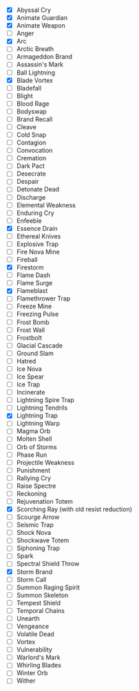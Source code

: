 - [x] Abyssal Cry
- [x] Animate Guardian
- [x] Animate Weapon
- [ ] Anger
- [x] Arc
- [ ] Arctic Breath
- [ ] Armageddon Brand
- [ ] Assassin's Mark
- [ ] Ball Lightning
- [x] Blade Vortex
- [ ] Bladefall
- [ ] Blight
- [ ] Blood Rage
- [ ] Bodyswap
- [ ] Brand Recall
- [ ] Cleave
- [ ] Cold Snap
- [ ] Contagion
- [ ] Convocation
- [ ] Cremation
- [ ] Dark Pact
- [ ] Desecrate
- [ ] Despair
- [ ] Detonate Dead
- [ ] Discharge
- [ ] Elemental Weakness
- [ ] Enduring Cry
- [ ] Enfeeble
- [x] Essence Drain
- [ ] Ethereal Knives
- [ ] Explosive Trap
- [ ] Fire Nova Mine
- [ ] Fireball
- [x] Firestorm
- [ ] Flame Dash
- [ ] Flame Surge
- [x] Flameblast
- [ ] Flamethrower Trap
- [ ] Freeze Mine
- [ ] Freezing Pulse
- [ ] Frost Bomb
- [ ] Frost Wall
- [ ] Frostbolt
- [ ] Glacial Cascade
- [ ] Ground Slam
- [ ] Hatred
- [ ] Ice Nova
- [ ] Ice Spear
- [ ] Ice Trap
- [ ] Incinerate
- [ ] Lightning Spire Trap
- [ ] Lightning Tendrils
- [x] Lightning Trap
- [ ] Lightning Warp
- [ ] Magma Orb
- [ ] Molten Shell
- [ ] Orb of Storms
- [ ] Phase Run
- [ ] Projectile Weakness
- [ ] Punishment
- [ ] Rallying Cry
- [ ] Raise Spectre
- [ ] Reckoning
- [ ] Rejuvenation Totem
- [x] Scorching Ray (with old resist reduction)
- [ ] Scourge Arrow
- [ ] Seismic Trap
- [ ] Shock Nova
- [ ] Shockwave Totem
- [ ] Siphoning Trap
- [ ] Spark
- [ ] Spectral Shield Throw
- [x] Storm Brand
- [ ] Storm Call
- [ ] Summon Raging Spirit
- [ ] Summon Skeleton
- [ ] Tempest Shield
- [ ] Temporal Chains
- [ ] Unearth
- [ ] Vengeance
- [ ] Volatile Dead
- [ ] Vortex
- [ ] Vulnerability
- [ ] Warlord's Mark
- [ ] Whirling Blades
- [ ] Winter Orb
- [ ] Wither